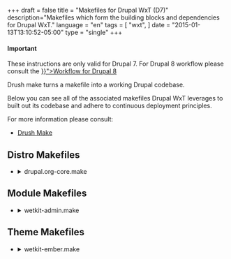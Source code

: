 +++
draft = false
title = "Makefiles for Drupal WxT (D7)"
description="Makefiles which form the building blocks and dependencies for Drupal WxT."
language = "en"
tags = [
    "wxt",
]
date = "2015-01-13T13:10:52-05:00"
type = "single"
+++

<div class="alert alert-info">
<h4>Important</h4>
<p>These instructions are only valid for Drupal 7. For Drupal 8 workflow please
consult the <a href="{{< relref "/workflow/wxt.md" >}}">Workflow for Drupal 8
</a></p>
</div>


Drush make turns a makefile into a working Drupal codebase.

Below you can see all of the associated makefiles Drupal WxT leverages to built out its codebase and adhere to continuous deployment principles.

For more information please consult:

* [Drush Make][drush_make]

## Distro Makefiles

<ul class="linenums list-unstyled wb-prettify all-pre">
    <li>
        <details>
            <summary>drupal.org-core.make</summary>
            <p><pre class="nowrap">
    api = 2
    core = 7.x

    projects[drupal][version] = 7.54
    projects[drupal][type] = core

    ; Patches for Drupal Core
    projects[drupal][patch][405360] = http://drupal.org/files/issues/aria-describedby_2.patch
    projects[drupal][patch][460408] = http://drupal.org/files/issues/menu-access_unpublished-nodes_460408-157.patch
    projects[drupal][patch][728702] = http://drupal.org/files/issues/install-redirect-on-empty-database-728702-36.patch
    projects[drupal][patch][865536] = http://drupal.org/files/drupal-865536-204.patch
    projects[drupal][patch][911354] = http://drupal.org/files/911354-drupal-profile-85.patch
    projects[drupal][patch][998898] = http://drupal.org/files/issues/998898-63chars-identifier-limit-nomd5-D7-75.patch
    projects[drupal][patch][1470656] = http://drupal.org/files/drupal-1470656-14.patch
    projects[drupal][patch][1710656] = http://drupal.org/files/drupal-1710656-3-skip-hidden-menu-items-D7.patch
    projects[drupal][patch][1772316] = http://drupal.org/files/drupal7-allow_change_system-requirements-1772316-18.patch
    projects[drupal][patch][2289867] = http://drupal.org/files/issues/D7_port_fix_w3c_url_validation_html5_changes-2289867-1.patch
    projects[drupal][patch][2383823] = https://www.drupal.org/files/issues/2383823-check_name_empty-26.patch
            </pre></p>
        </details>
    </li>
    <li>
        <details>
            <summary>drupal.org.make</summary>
            <p><pre class="nowrap">
    api = 2
    core = 7.x

    ; WxT Foundation (Custom)

    projects[wetkit_admin][version] = 4.6
    projects[wetkit_admin][subdir] = custom

    projects[wetkit_bean][version] = 4.7
    projects[wetkit_bean][subdir] = custom

    projects[wetkit_breadcrumbs][version] = 4.6
    projects[wetkit_breadcrumbs][subdir] = custom

    projects[wetkit_core][version] = 4.13
    projects[wetkit_core][subdir] = custom

    projects[wetkit_demo][version] = 4.3
    projects[wetkit_demo][subdir] = custom

    projects[wetkit_deployment][version] = 4.14
    projects[wetkit_deployment][subdir] = custom

    projects[wetkit_images][version] = 4.5
    projects[wetkit_images][subdir] = custom

    projects[wetkit_language][version] = 4.11
    projects[wetkit_language][subdir] = custom

    projects[wetkit_layouts][version] = 4.5
    projects[wetkit_layouts][subdir] = custom

    projects[wetkit_menu][version] = 4.6
    projects[wetkit_menu][subdir] = custom

    projects[wetkit_metatag][version] = 4.12
    projects[wetkit_metatag][subdir] = custom

    projects[wetkit_migrate][version] = 4.5
    projects[wetkit_migrate][subdir] = custom

    projects[wetkit_og][version] = 4.2
    projects[wetkit_og][subdir] = custom

    projects[wetkit_pages][version] = 4.3
    projects[wetkit_pages][subdir] = custom

    projects[wetkit_search][version] = 4.3
    projects[wetkit_search][subdir] = custom

    projects[wetkit_test][version] = 4.10
    projects[wetkit_test][subdir] = custom

    projects[wetkit_theme][version] = 4.5
    projects[wetkit_theme][subdir] = custom

    projects[wetkit_users][version] = 4.2
    projects[wetkit_users][subdir] = custom

    projects[wetkit_webform][version] = 4.13
    projects[wetkit_webform][subdir] = custom

    projects[wetkit_wetboew][version] = 4.4
    projects[wetkit_wetboew][subdir] = custom

    projects[wetkit_widgets][version] = 4.8
    projects[wetkit_widgets][subdir] = custom

    projects[wetkit_wysiwyg][version] = 4.8
    projects[wetkit_wysiwyg][subdir] = custom


    ; WxT Foundation (Themes)

    projects[wetkit_ember][version] = 4.4
    projects[wetkit_ember][type] = theme

    projects[wetkit_bootstrap][version] = 4.12
    projects[wetkit_bootstrap][type] = theme

    projects[wetkit_shiny][version] = 4.0
    projects[wetkit_shiny][type] = theme
            </pre></p>
        </details>
    </li>
</ul>

## Module Makefiles

<ul class="linenums list-unstyled wb-prettify all-pre">
    <li>
        <details>
            <summary>wetkit-admin.make</summary>
            <p><pre class="nowrap">
    ; WetKit Admin Makefile

    api = 2
    core = 7.x

    ; Contrib

    projects[admin_menu][version] = 3.0-rc5
    projects[admin_menu][subdir] = contrib

    projects[admin_views][version] = 1.6
    projects[admin_views][subdir] = contrib

    projects[admin_select][version] = 1.5
    projects[admin_select][subdir] = contrib

    projects[backports][version] = 1.0-alpha1
    projects[backports][subdir] = contrib

    projects[date_popup_authored][version] = 1.2
    projects[date_popup_authored][subdir] = contrib

    projects[jquery_update][version] = 2.7
    projects[jquery_update][subdir] = contrib
    projects[jquery_update][patch][1969244] = http://drupal.org/files/issues/jquery_update-theme-specific-version-1969244-37.patch

    projects[module_filter][version] = 2.0
    projects[module_filter][subdir] = contrib
    projects[module_filter][patch][2445133] = http://drupal.org/files/issues/clear-link-placement-problem-on-modules-admin-page-2445133-1_0.patch

    ; Contrib for WetKit NavBar

    projects[navbar][version] = 1.7
    projects[navbar][subdir] = contrib
    projects[navbar][patch][2377149] = http://drupal.org/files/issues/navbar_modernizr-2377149-1.patch
    projects[navbar][patch][2644930] = http://drupal.org/files/issues/navbar_link_language-2644930-3.patch

    projects[responsive_preview][version] = 1.1
    projects[responsive_preview][subdir] = contrib
    projects[responsive_preview][patch][2175453] = http://drupal.org/files/issues/responsive.patch
    projects[responsive_preview][patch][2256131] = http://drupal.org/files/issues/responsive_preview-subdir_site_suport-2256131-1.patch
    projects[responsive_preview][patch][2263209] = http://drupal.org/files/issues/responsive_preview-item_list-new.patch
    projects[responsive_preview][patch][2434913] = http://drupal.org/files/issues/unable_to_scroll_down-2434913-1.patch
            </pre></p>
        </details>
    </li>
    <li>
        <details>
            <summary>wetkit-bean.make</summary>
            <p><pre class="nowrap">
    ; WetKit Bean Makefile

    api = 2
    core = 7.x

    ; Modules for WetKit Bean

    projects[bean][version] = 1.11
    projects[bean][subdir] = contrib
    projects[bean][patch][2295973] = http://drupal.org/files/issues/bean_migration_support-2295973-02.patch
            </pre></p>
        </details>
    </li>
    <li>
        <details>
            <summary>wetkit-breadcrumbs.make</summary>
            <p><pre class="nowrap">
    ; WetKit Breadcrumbs Makefile

    api = 2
    core = 7.x

    ; Modules for WetKit Breadcrumbs

    projects[path_breadcrumbs][version] = 3.3
    projects[path_breadcrumbs][subdir] = contrib
    projects[path_breadcrumbs][patch][2056345] = http://drupal.org/files/issues/translatable_path-2056345-01.patch
    projects[path_breadcrumbs][patch][2614240] = http://drupal.org/files/issues/remove_bootstrap_3-2614240-2.patch
    projects[path_breadcrumbs][patch][2801613] = https://www.drupal.org/files/issues/support_for_html_em-2801613-6.patch
            </pre></p>
        </details>
    </li>
    <li>
        <details>
            <summary>wetkit-core.make</summary>
            <p><pre class="nowrap">
    ; WetKit Core Makefile

    api = 2
    core = 7.x

    ; Modules

    projects[advanced_help][version] = 1.3
    projects[advanced_help][subdir] = contrib

    projects[apps][version] = 1.0
    projects[apps][subdir] = contrib

    projects[better_formats][version] = 1.0-beta2
    projects[better_formats][subdir] = contrib

    projects[ctools][version] = 1.12
    projects[ctools][subdir] = contrib
    projects[ctools][patch][2399313] = http://drupal.org/files/issues/ctools-2399313-1-Relationship-optional-context.patch
    projects[ctools][patch][2401635] = http://drupal.org/files/issues/ctools-views-content-custom-url-1417630-06.patch
    projects[ctools][patch][2265451] = http://drupal.org/files/issues/hide_empty_page_title-2265451-13.patch
    projects[ctools][patch][2437773] = http://drupal.org/files/issues/attached_css_and_js-2437773-18.patch

    projects[date][version] = 2.9
    projects[date][subdir] = contrib

    projects[defaultconfig][version] = 1.0-alpha11
    projects[defaultconfig][subdir] = contrib

    projects[devel][version] = 1.5
    projects[devel][subdir] = contrib

    projects[diff][version] = 3.3
    projects[diff][subdir] = contrib

    projects[elements][version] = 1.4
    projects[elements][subdir] = contrib

    projects[entity][version] = 1.8
    projects[entity][subdir] = contrib
    projects[entity][patch][2020325] = http://drupal.org/files/issues/entity-ctools-content-type-from-context-2020325-24.patch

    projects[entityreference][version] = 1.2
    projects[entityreference][subdir] = contrib

    projects[entityreference_prepopulate][version] = 1.7
    projects[entityreference_prepopulate][subdir] = contrib

    projects[entity_view_mode][version] = 1.0-rc1
    projects[entity_view_mode][subdir] = contrib

    projects[fape][version] = 1.2
    projects[fape][subdir] = contrib

    projects[features][version] = 2.10
    projects[features][subdir] = contrib

    projects[fences][version] = 1.2
    projects[fences][subdir] = contrib

    projects[field_collection][version] = 1.0-beta12
    projects[field_collection][subdir] = contrib
    projects[field_collection][patch][2075325] = http://drupal.org/files/issues/field_collection_uuid-2075325-18.patch
    projects[field_collection][patch][2075326] = http://drupal.org/files/issues/field_collection_uuid_services-2075325-18.patch

    projects[field_group][version] = 1.5
    projects[field_group][subdir] = contrib
    projects[field_group][patch][2649648] = http://drupal.org/files/issues/php7_uniform_variable-2649648-5.patch

    projects[fontawesome][version] = 2.6
    projects[fontawesome][subdir] = contrib
    projects[fontawesome][patch][2590491] = http://drupal.org/files/issues/wetkit_core-2590491-6.patch

    projects[hierarchical_select][version] = 3.0-beta7
    projects[hierarchical_select][subdir] = contrib
    projects[hierarchical_select][patch][2748479] = http://drupal.org/files/issues/uncaught_syntax_error-2748479-2.patch
    projects[hierarchical_select][patch][2719141] = http://drupal.org/files/issues/undefined_index_tid_in-2719141-19.patch
    projects[hierarchical_select][patch][2764871] = http://drupal.org/files/issues/feature-code-export-error-2764871-3.patch

    projects[icon][version] = 1.0-rc1
    projects[icon][subdir] = contrib

    projects[libraries][version] = 2.3
    projects[libraries][subdir] = contrib

    projects[link][version] = 1.4
    projects[link][subdir] = contrib
    projects[link][patch][2428185] = http://drupal.org/files/issues/link-broken-relative-urls-with-language-prefix-2428185-14.patch

    projects[linkchecker][version] = 1.3
    projects[linkchecker][subdir] = contrib

    projects[menu_attributes][version] = 1.0
    projects[menu_attributes][subdir] = contrib

    projects[menu_block][version] = 2.7
    projects[menu_block][subdir] = contrib
    projects[menu_block][patch][2567871] = http://drupal.org/files/issues/support_menu_block_mode_5-2567871-2.patch
    projects[menu_block][patch][2567875] = http://drupal.org/files/issues/argument_3_passed_to-2687299-3.patch
    projects[menu_block][patch][2282933] = http://drupal.org/files/issues/menu_block-uuid-2282933-23.patch
    projects[menu_block][patch][2644630] = http://drupal.org/files/issues/menu_block_block-2644630-2.patch

    projects[password_policy][version] = 1.12
    projects[password_policy][subdir] = contrib
    projects[password_policy][patch][2571139] = http://drupal.org/files/issues/password_policy-7.x-1.x-fix_postgres_fatal_error_unblocking_user-2571139-4.patch
    projects[password_policy][patch][2688123] = http://drupal.org/files/issues/password_policy-undefined-property-original-2688123.patch

    projects[panelizer][version] = 3.4
    projects[panelizer][subdir] = contrib
    projects[panelizer][patch][1549608] = http://drupal.org/files/issues/panelizer-n1549608-26.patch
    projects[panelizer][patch][2788633] = http://drupal.org/files/issues/panelizer_update_7120-2788633-7.patch

    projects[panels][version] = 3.9
    projects[panels][subdir] = contrib
    projects[panels][patch][1402860] = http://drupal.org/files/issues/panelizer_is-1402860-82-fix-ipe-end-js-alert.patch
    projects[panels][patch][2192355] = http://drupal.org/files/issues/i18n_panels_uuid_undefined-2192355-01.patch
    projects[panels][patch][2253919] = http://drupal.org/files/issues/the_uuids_of_cloned-2253919-24.patch
    projects[panels][patch][2508433] = http://drupal.org/files/issues/blocks_dont_support_optional_context-2508433-1.patch

    projects[panopoly_magic][version] = 1.41
    projects[panopoly_magic][subdir] = contrib
    projects[panopoly_magic][patch][2179413] = http://drupal.org/files/issues/panels_undefined_styles-2179413-13.patch

    projects[pathauto][version] = 1.3
    projects[pathauto][subdir] = contrib

    projects[pm_existing_pages][version] = 1.4
    projects[pm_existing_pages][subdir] = contrib

    projects[rules][version] = 2.9
    projects[rules][subdir] = contrib

    projects[splashify][version] = 1.3
    projects[splashify][subdir] = contrib

    projects[strongarm][version] = 2.0
    projects[strongarm][subdir] = contrib

    projects[token][version] = 1.7
    projects[token][subdir] = contrib
    projects[token][patch][961130] = http://drupal.org/files/issues/tokens_dropdown_arrow-2619078-19.patch
    projects[token][patch][2023423] = http://drupal.org/files/issues/token-2023423-11.patch

    projects[total_control][version] = 2.4
    projects[total_control][subdir] = contrib
    projects[total_control][patch][2134401] = http://drupal.org/files/issues/filtered_html_dashboard-2134401-01.patch
    projects[total_control][patch][2230019] = http://drupal.org/files/issues/array_key_exists_comments-2230019-01.patch

    projects[transliteration][version] = 3.2
    projects[transliteration][subdir] = contrib

    projects[uuid][version] = 1.0-beta2
    projects[uuid][subdir] = contrib
    projects[uuid][patch][2074621] = http://drupal.org/files/uuid_services_field_collection_revisions.patch
    projects[uuid][patch][2145567] = http://drupal.org/files/issues/uuid_ctools_context-2145567-16.patch
    projects[uuid][patch][2279081] = http://drupal.org/files/issues/term_access_uuid-2279081-03.patch

    projects[uuid_features][version] = 1.0-rc1
    projects[uuid_features][subdir] = contrib

    projects[uuid_link][version] = 1.0-beta3
    projects[uuid_link][subdir] = contrib
    projects[uuid_link][patch][2101455] = http://drupal.org/files/uuid_link_entity_translation-2101455-9.patch
    projects[uuid_link][patch][2484927] = http://drupal.org/files/issues/linkit_uuid-2484927-8.patch

    projects[views][version] = 3.14
    projects[views][subdir] = contrib
    projects[views][patch][1189550] = http://drupal.org/files/issues/views_1189550_escape_rss_feed_title.patch
    projects[views][patch][1331056] = http://drupal.org/files/issues/views-3.x-dev-issue_1331056-52.patch
    projects[views][patch][1863358] = http://drupal.org/files/1863358-grid-format-striping-8.patch
    projects[views][patch][2037469] = http://drupal.org/files/views-exposed-sorts-2037469-1.patch
    projects[views][patch][2071607] = http://drupal.org/files/issues/saving_a_view_causes-2071607-17.patch

    projects[views_autocomplete_filters][version] = 1.2
    projects[views_autocomplete_filters][subdir] = contrib

    projects[views_bootstrap][version] = 3.1
    projects[views_bootstrap][subdir] = contrib

    projects[views_bulk_operations][version] = 3.3
    projects[views_bulk_operations][subdir] = contrib
    projects[views_bulk_operations][patch][2551301] = http://drupal.org/files/issues/multiple_vbo_views_on-2551301-6.patch
    projects[views_bulk_operations][patch][2608360] = http://drupal.org/files/issues/vbo-fix-select-all-2608360-1-7.x.patch

    projects[workbench][version] = 1.2
    projects[workbench][subdir] = contrib
    projects[workbench][patch][1354320] = http://drupal.org/files/content-creation-permissions-1354320-6.patch
    projects[workbench][patch][1388220] = http://drupal.org/files/workbench-my_edits_view-1388220-14.patch
    projects[workbench][patch][2075467] = http://drupal.org/files/issues/workbench_uuid-2075467-01.patch

    projects[workbench_moderation][version] = 1.4
    projects[workbench_moderation][subdir] = contrib
    projects[workbench_moderation][patch][2098151] = http://drupal.org/files/playnicewithpanels-2098151-01.patch
    projects[workbench_moderation][patch][2099151] = http://drupal.org/files/workbench_moderation-better_migration_support-1445824-11.patch
    projects[workbench_moderation][patch][2308095] = http://drupal.org/files/issues/workbench_moderation-pathauto_alias_issue-2308095-20.patch
    projects[workbench_moderation][patch][2308096] = http://drupal.org/files/issues/view_all_unpublished-1492118-78.patch
    projects[workbench_moderation][patch][2308097] = http://drupal.org/files/issues/workbench_moderation-optimize_node_revision_history-1408838-67.patch
    projects[workbench_moderation][patch][2428371] = http://drupal.org/files/issues/upgrade_from_1_3_to_1_4-2428371-42.patch
    projects[workbench_moderation][patch][2633456] = http://drupal.org/files/issues/workbench_moderation-2633456-26.patch
    projects[workbench_moderation][patch][2662600] = http://drupal.org/files/issues/workbench_moderation-2662600-3.patch

    ; Libraries

    libraries[backbone][download][type] = get
    libraries[backbone][download][url] = https://github.com/jashkenas/backbone/archive/1.1.0.zip
    libraries[backbone][patch][2315315] = http://drupal.org/files/issues/backbone_source_map_distro-2315315-05.patch

    libraries[jstorage][download][type] = get
    libraries[jstorage][download][url] = https://github.com/andris9/jStorage/archive/v0.4.11.tar.gz

    libraries[underscore][download][type] = get
    libraries[underscore][download][url] = https://github.com/jashkenas/underscore/archive/1.5.2.zip
            </pre></p>
        </details>
    </li>
    <li>
        <details>
            <summary>wetkit-deployment.make</summary>
            <p><pre class="nowrap">
    ; WetKit Deployment Makefile

    api = 2
    core = 7.x

    ; Modules for WetKit Deployment

    projects[deploy][version] = 2.0-beta2
    projects[deploy][subdir] = contrib
    projects[deploy][patch][1604938] = http://drupal.org/files/deploy-1604938_1.patch
    projects[deploy][patch][2092335] = http://drupal.org/files/deploy_new_alter_hook-2092335-4.patch
    projects[deploy][patch][2136595] = http://drupal.org/files/issues/helpful_helper_text-2136595-1.patch
    projects[deploy][patch][2604656] = http://drupal.org/files/issues/catch_exceptions-2604656-3.patch

    projects[deploy_plus][version] = 2.5
    projects[deploy_plus][subdir] = contrib
    projects[deploy_plus][patch][2638866] = http://drupal.org/files/issues/ctools_content_type-2638866-3.patch
    projects[deploy_plus][patch][2638916] = http://drupal.org/files/issues/align_deployment-2638916-14.patch
    projects[deploy_plus][patch][2638918] = http://drupal.org/files/issues/align_deployment-2638916-18.patch

    projects[deploy_services_client][version] = 1.0-beta2
    projects[deploy_services_client][subdir] = contrib
    projects[deploy_services_client][patch][2630504] = http://drupal.org/files/issues/support_for-2630504-2.patch

    projects[entity_dependency][version] = 1.0-alpha2
    projects[entity_dependency][subdir] = contrib
    projects[entity_dependency][patch][1589794] = http://drupal.org/files/entity_dependency_iterator_documentation-1589794-1.patch
    projects[entity_dependency][patch][1590280] = http://drupal.org/files/entity_dependency_comment_typos-1590280-1.patch
    projects[entity_dependency][patch][1772372] = http://drupal.org/files/documentation-1772372.patch
    projects[entity_dependency][patch][2051797] = http://drupal.org/files/2051797-file-bug-1.patch

    projects[entity_menu_links][version] = 1.0-alpha3
    projects[entity_menu_links][subdir] = contrib
    projects[entity_menu_links][patch][2622230] = http://drupal.org/files/issues/entity_menu_links-sqlsrv_PDOException_keyword-2622230-2.patch
    projects[entity_menu_links][patch][2723471] = http://drupal.org/files/issues/megamenu_system_path-2723471-11.patch

    projects[environment_indicator][version] = 2.8
    projects[environment_indicator][subdir] = contrib
    projects[environment_indicator][patch][2207897] = http://drupal.org/files/issues/environment_indicator-2207897-9.patch

    projects[quicktabs][version] = 3.6
    projects[quicktabs][subdir] = contrib
    projects[quicktabs][patch][1454486] = http://drupal.org/files/issues/quicktabs-tab-history-1454486-35.patch

    projects[services][version] = 3.18
    projects[services][subdir] = contrib

    projects[shared_content][version] = 1.0-beta2
    projects[shared_content][subdir] = contrib
    projects[shared_content][patch][2628240] = http://drupal.org/files/issues/syndicated_to_site-2628240-5.patch

    projects[uuid_redirect][version] = 1.0-alpha1
    projects[uuid_redirect][subdir] = contrib
    projects[uuid_redirect][patch][1344672] = http://drupal.org/files/issues/patch_uuid_redirect_so-2704071-2.patch
            </pre></p>
        </details>
    </li>
    <li>
        <details>
            <summary>wetkit-images.make</summary>
            <p><pre class="nowrap">
    ; WetKit Images Makefile

    api = 2
    core = 7.x

    ; Contrib

    projects[breakpoints][version] = 1.4
    projects[breakpoints][subdir] = contrib

    projects[picture][version] = 2.13
    projects[picture][subdir] = contrib
            </pre></p>
        </details>
    </li>
    <li>
        <details>
            <summary>wetkit-language.make</summary>
            <p><pre class="nowrap">
    ; WetKit Language Makefile

    api = 2
    core = 7.x

    ; Contrib

    projects[entity_translation][version] = 1.0-beta5
    projects[entity_translation][subdir] = contrib
    projects[entity_translation][patch][2557429] = http://drupal.org/files/issues/static_cache_for-2557429-17.patch
    projects[entity_translation][patch][2734295] = http://drupal.org/files/issues/entity_translation-2734295-4.patch

    projects[features_translations][version] = 2.0
    projects[features_translations][subdir] = contrib

    projects[i18n][version] = 1.15
    projects[i18n][subdir] = contrib

    projects[i18nviews][version] = 3.0-alpha1
    projects[i18nviews][subdir] = contrib
    projects[i18nviews][patch][1788832] = http://drupal.org/files/issues/transformed-contextual-filter-fix-178832-10.patch

    projects[language_switch][version] = 1.0-alpha2
    projects[language_switch][subdir] = contrib

    projects[l10n_client][version] = 1.3
    projects[l10n_client][subdir] = contrib
    projects[l10n_client][patch][2191771] = http://drupal.org/files/issues/l10n_client-browser_is-2191771-17.patch

    projects[l10n_update][version] = 1.1
    projects[l10n_update][subdir] = contrib

    projects[potx][version] = 1.0
    projects[potx][subdir] = contrib

    projects[stringoverrides][version] = 1.8
    projects[stringoverrides][subdir] = contrib

    projects[title][version] = 1.0-alpha9
    projects[title][subdir] = contrib

    projects[variable][version] = 2.5
    projects[variable][subdir] = contrib

    projects[webform_localization][version] = 4.10
    projects[webform_localization][subdir] = contrib
            </pre></p>
        </details>
    </li>
    <li>
        <details>
            <summary>wetkit-metatag.make</summary>
            <p><pre class="nowrap">
    ; WetKit Metatag Makefile

    api = 2
    core = 7.x

    ; Module(s) for WetKit Metatag

    projects[metatag][version] = 1.20
    projects[metatag][subdir] = contrib
    projects[metatag][patch][2648494] = http://drupal.org/files/issues/metatag_html_entities-2648494-2.patch
            </pre></p>
        </details>
    </li>
    <li>
        <details>
            <summary>wetkit-migrate.make</summary>
            <p><pre class="nowrap">
    ; WetKit Migrate Makefile

    api = 2
    core = 7.x

    ; Modules needed for Migration

    projects[migrate][version] = 2.8
    projects[migrate][type] = module
    projects[migrate][subdir] = contrib
    projects[migrate][patch][2290027] = http://drupal.org/files/issues/migrate_uuid_keep-2290027-02.patch
    projects[migrate][patch][2654222] = http://drupal.org/files/issues/migrate-php7-uniform-variable-syntax.patch

    projects[migrate_extras][version] = 2.5
    projects[migrate_extras][type] = module
    projects[migrate_extras][subdir] = contrib
    projects[migrate_extras][patch][2126725] = http://drupal.org/files/issues/migrate_media_attributes-2126725-01.patch

    ; Libraries

    libraries[spyc][download][type] = get
    libraries[spyc][download][url] = https://github.com/mustangostang/spyc/archive/0.5.1.tar.gz

    libraries[querypath][download][type] = git
    libraries[querypath][download][branch] = 3.x
    libraries[querypath][download][revision] = eeb67cc
    libraries[querypath][download][url] = https://github.com/technosophos/querypath.git
            </pre></p>
        </details>
    </li>
    <li>
        <details>
            <summary>wetkit-og.make</summary>
            <p><pre class="nowrap">
    ; WetKit Organic Groups Makefile

    api = 2
    core = 7.x

    ; Modules for WetKit Organic Groups

    projects[og][version] = 2.9
    projects[og][subdir] = contrib
            </pre></p>
        </details>
    </li>
    <li>
        <details>
            <summary>wetkit-search.make</summary>
            <p><pre class="nowrap">
    ; WetKit Search Makefile

    api = 2
    core = 7.x

    ; Facet API

    projects[date_facets][version] = 1.0
    projects[date_facets][subdir] = contrib

    projects[facetapi][version] = 1.5
    projects[facetapi][subdir] = contrib
    projects[facetapi][patch][2378693] = http://drupal.org/files/issues/notice_undefined-2378693-3.patch

    projects[facetapi_bonus][version] = 1.3-rc3
    projects[facetapi_bonus][subdir] = contrib

    projects[facetapi_i18n][version] = 1.0-beta2
    projects[facetapi_i18n][subdir] = contrib
    projects[facetapi_i18n][patch][1741444] = http://drupal.org/files/double-encoding-fix-1741444-9.patch
    projects[facetapi_i18n][patch][2027055] = http://drupal.org/files/missing_reset_filters-2027055-01.patch

    ; Contrib Modules

    projects[custom_search][version] = 1.20
    projects[custom_search][subdir] = contrib

    projects[search404][version] = 1.4
    projects[search404][subdir] = contrib
            </pre></p>
        </details>
    </li>
    <li>
        <details>
            <summary>wetkit-webform.make</summary>
            <p><pre class="nowrap">
    ; WetKit Webform Makefile

    api = 2
    core = 7.x

    ; Modules

    projects[webform][version] = 4.14
    projects[webform][subdir] = contrib

    projects[webform_uuid][version] = 1.0
    projects[webform_uuid][subdir] = contrib
            </pre></p>
        </details>
    </li>
    <li>
        <details>
            <summary>wetkit-wetboew.make</summary>
            <p><pre class="nowrap">
    ; WetKit WETBOEW Makefile

    api = 2
    core = 7.x

    ; Library for the Web Experience Toolkit jQuery Framework

    libraries[wet-boew][download][type] = get
    libraries[wet-boew][download][url] = https://github.com/wet-boew/wet-boew-cdn/archive/v4.0.23.tar.gz

    libraries[theme-wet-boew][download][type] = get
    libraries[theme-wet-boew][download][url] = https://github.com/wet-boew/themes-cdn/archive/v4.0.23-theme-wet-boew.tar.gz

    libraries[theme-base][download][type] = get
    libraries[theme-base][download][url] = https://github.com/wet-boew/themes-cdn/archive/v4.0.23-theme-base.tar.gz

    libraries[theme-gc-intranet][download][type] = get
    libraries[theme-gc-intranet][download][url] = https://github.com/wet-boew/themes-cdn/archive/v4.0.23-theme-gc-intranet.tar.gz

    libraries[theme-gcwu-fegc][download][type] = get
    libraries[theme-gcwu-fegc][download][url] = https://github.com/wet-boew/themes-cdn/archive/v4.0.23-theme-gcwu-fegc.tar.gz

    libraries[theme-gcweb][download][type] = get
    libraries[theme-gcweb][download][url] = https://github.com/wet-boew/themes-cdn/archive/v4.0.23-gcweb.tar.gz

    libraries[theme-ogpl][download][type] = get
    libraries[theme-ogpl][download][url] = https://github.com/wet-boew/themes-cdn/archive/v4.0.23-theme-ogpl.tar.gz
            </pre></p>
        </details>
    </li>
    <li>
        <details>
            <summary>wetkit-widgets.make</summary>
            <p><pre class="nowrap">
    ; WetKit Widgets Makefile

    api = 2
    core = 7.x

    projects[file_entity][version] = 2.0-beta3
    projects[file_entity][subdir] = contrib
    projects[file_entity][patch][2000934] = http://drupal.org/files/issues/allow_selection_of-2000934-30.patch
    projects[file_entity][patch][2198973] = http://drupal.org/files/issues/file_entity_override_widgets-2198973-01.patch

    projects[file_lock][version] = 2.0
    projects[file_lock][subdir] = contrib

    projects[media][version] = 2.0-rc5
    projects[media][subdir] = contrib
            </pre></p>
        </details>
    </li>
    <li>
        <details>
            <summary>wetkit-wysiwyg.make</summary>
            <p><pre class="nowrap">
    ; WetKit WYSIWYG Makefile

    api = 2
    core = 7.x

    ; Contrib

    projects[linkit][version] = 3.5
    projects[linkit][subdir] = contrib
    projects[linkit][patch][2381549] = http://drupal.org/files/issues/linkit_title_and_uuid-2381549-10.patch

    projects[wysiwyg][version] = 2.3
    projects[wysiwyg][subdir] = contrib
    projects[wysiwyg][patch][1786732] = http://drupal.org/files/wysiwyg-arbitrary_image_paths_markitup-1786732-3.patch

    ; Include our Editors

    libraries[ckeditor][download][type] = get
    libraries[ckeditor][download][url] = http://download.cksource.com/CKEditor/CKEditor/CKEditor%204.3.5/ckeditor_4.3.5_standard.zip

    libraries[markitup][download][type] = get
    libraries[markitup][download][url] = https://github.com/markitup/1.x/tarball/master
    libraries[markitup][patch][1715642] = http://drupal.org/files/1715642-adding-html-set-markitup-editor.patch
            </pre></p>
        </details>
    </li>
</ul>

## Theme Makefiles

<ul class="linenums list-unstyled wb-prettify all-pre">
    <li>
        <details>
            <summary>wetkit-ember.make</summary>
            <p><pre class="nowrap">
    ; WetKit Ember Makefile

    core = 7.x
    api = 2

    ; Theme(s)

    projects[ember][version] = 2.0-alpha4
    projects[ember][type] = theme
    projects[ember][patch][2576461] = http://drupal.org/files/issues/ember_logic_causing-2576461-7.patch
            </pre></p>
        </details>
    </li>
    <li>
        <details>
            <summary>wetkit-bootstrap.make</summary>
            <p><pre class="nowrap">
    ; WetKit Bootstrap Makefile

    core = 7.x
    api = 2

    ; Theme(s)

    projects[bootstrap][version] = 3.10
    projects[bootstrap][type] = theme
    projects[bootstrap][patch][2311463] = http://drupal.org/files/issues/patch_bootstrap_wetkit-2311463-05.patch
    projects[bootstrap][patch][2469635] = http://drupal.org/files/issues/bootstrap-no_responsive_on_multi_val_form_elements-2469635-1.patch
    projects[bootstrap][patch][2556733] = http://drupal.org/files/issues/update_to_bootstrap-2556733-14.patch
            </pre></p>
        </details>
    </li>
</ul>


<!-- Links Referenced -->

[drush_make]:          http://drushcommands.com/drush-6x/make/make
